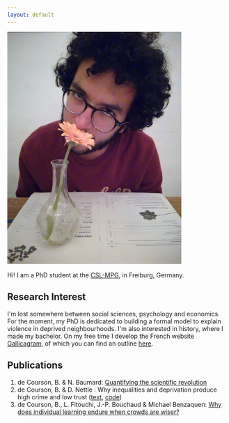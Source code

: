 ```yaml
---
layout: default
---
```


<img class="profile-picture" src="picture.jpg" width="400">

Hi! I am a PhD student at the [CSL-MPG](csl.mpg.de), in Freiburg, Germany.

## Research Interest
I'm lost somewhere between social sciences, psychology and economics. For the moment, my PhD is dedicated to building a formal model to explain violence in deprived neighbourhoods. I'm also interested in history, where I made my bachelor. On my free time I develop the French website [Gallicagram](https://shiny.ens-paris-saclay.fr/app/gallicagram), of which you can find an outline [here](https://odhn.ens.psl.eu/newsroom/gallicagram-un-outil-de-lexicometrie-pour-la-recherche).
## Publications

1. de Courson, B. & N. Baumard: [Quantifying the scientific revolution](https://osf.io/preprints/socarxiv/9ex8q)
2. de Courson, B. & D. Nettle : Why inequalities and deprivation produce high crime and low trust ([text](https://www.nature.com/articles/s41598-020-80897-8), [code](https://github.com/regicid/Deprivation-antisociality/blob/master/Code.ipynb))
3. de Courson, B., L. Fitouchi, J.-P. Bouchaud & Michael Benzaquen: [Why does individual learning endure when crowds are wiser?](https://papers.ssrn.com/sol3/papers.cfm?abstract_id=3756565)


